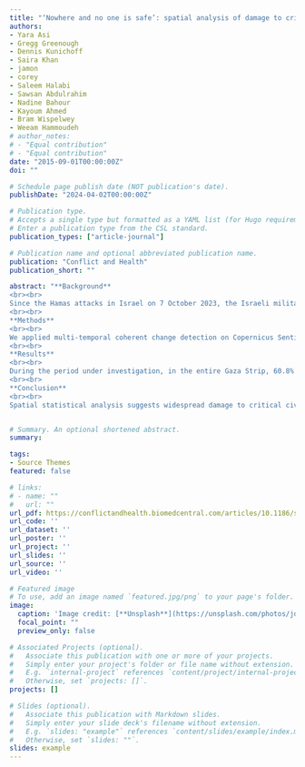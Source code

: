 ```yaml
---
title: "‘Nowhere and no one is safe’: spatial analysis of damage to critical civilian infrastructure in the Gaza Strip during the first phase of the Israeli military campaign, 7 October to 22 November 2023"
authors:
- Yara Asi
- Gregg Greenough
- Dennis Kunichoff
- Saira Khan
- jamon
- corey
- Saleem Halabi
- Sawsan Abdulrahim
- Nadine Bahour
- Kayoum Ahmed
- Bram Wispelwey
- Weeam Hammoudeh
# author_notes:
# - "Equal contribution"
# - "Equal contribution"
date: "2015-09-01T00:00:00Z"
doi: ""

# Schedule page publish date (NOT publication's date).
publishDate: "2024-04-02T00:00:00Z"

# Publication type.
# Accepts a single type but formatted as a YAML list (for Hugo requirements).
# Enter a publication type from the CSL standard.
publication_types: ["article-journal"]

# Publication name and optional abbreviated publication name.
publication: "Conflict and Health"
publication_short: ""

abstract: "**Background**
<br><br>
Since the Hamas attacks in Israel on 7 October 2023, the Israeli military has launched an assault in the Gaza Strip, which included over 12,000 targets struck and over 25,000 tons of incendiary munitions used by 2 November 2023. The objectives of this study include: (1) the descriptive and inferential spatial analysis of damage to critical civilian infrastructure (health, education, and water facilities) across the Gaza Strip during the first phase of the military campaign, defined as 7 October to 22 November 2023 and (2) the analysis of damage clustering around critical civilian infrastructure to explore broader questions about Israel’s adherence to International Humanitarian Law (IHL).\
<br><br>
**Methods**
<br><br>
We applied multi-temporal coherent change detection on Copernicus Sentinel 1-A Synthetic Aperture Radar (SAR) imagery to detect signals indicative of damage to the built environment through 22 November 2023. Specific locations of health, education, and water facilities were delineated using open-source building footprint and cross-checked with geocoded data from OCHA, OpenStreetMap, and Humanitarian OpenStreetMap Team. We then assessed the retrieval of damage at and with close proximity to sites of health, education, and water infrastructure in addition to designated evacuation corridors and civilian protection zones. The Global Moran’s I autocorrelation inference statistic was used to determine whether health, education, and water facility infrastructure damage was spatially random or clustered.
<br><br>
**Results**
<br><br>
During the period under investigation, in the entire Gaza Strip, 60.8% (n = 59) of health, 68.2% (n = 324) of education, and 42.1% (n = 64) of water facilities sustained infrastructure damage. Furthermore, 35.1% (n = 34) of health, 40.2% (n = 191) of education, and 36.8% (n = 56) of water facilities were functionally destroyed. Applying the Global Moran’s I spatial inference statistic to facilities demonstrated a high degree of damage clustering for all three types of critical civilian infrastructure, with Z-scores indicating < 1% likelihood of cluster damage occurring by random chance.
<br><br>
**Conclusion**
<br><br>
Spatial statistical analysis suggests widespread damage to critical civilian infrastructure that should have been provided protection under IHL. These findings raise serious allegations about the violation of IHL, especially in light of Israeli officials’ statements explicitly inciting violence and displacement and multiple widely reported acts of collective punishment."


# Summary. An optional shortened abstract.
summary:

tags:
- Source Themes
featured: false

# links:
# - name: ""
#   url: ""
url_pdf: https://conflictandhealth.biomedcentral.com/articles/10.1186/s13031-024-00580-x#citeas
url_code: ''
url_dataset: ''
url_poster: ''
url_project: ''
url_slides: ''
url_source: ''
url_video: ''

# Featured image
# To use, add an image named `featured.jpg/png` to your page's folder. 
image:
  caption: 'Image credit: [**Unsplash**](https://unsplash.com/photos/jdD8gXaTZsc)'
  focal_point: ""
  preview_only: false

# Associated Projects (optional).
#   Associate this publication with one or more of your projects.
#   Simply enter your project's folder or file name without extension.
#   E.g. `internal-project` references `content/project/internal-project/index.md`.
#   Otherwise, set `projects: []`.
projects: []

# Slides (optional).
#   Associate this publication with Markdown slides.
#   Simply enter your slide deck's filename without extension.
#   E.g. `slides: "example"` references `content/slides/example/index.md`.
#   Otherwise, set `slides: ""`.
slides: example
---
```


